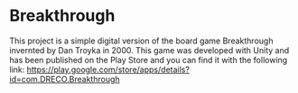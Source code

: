 # Breakthrough
This project is a simple digital version of the board game Breakthrough invernted by Dan Troyka in 2000. This game was developed with Unity and has been published on the Play Store and you can find it with the following link: https://play.google.com/store/apps/details?id=com.DRECO.Breakthrough
